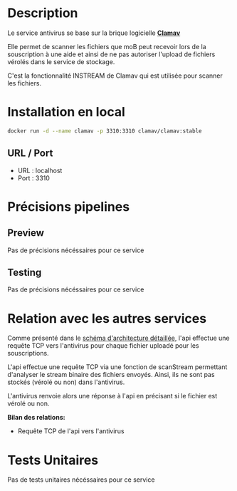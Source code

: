 # Description

Le service antivirus se base sur la brique logicielle **[Clamav](https://www.clamav.net/)**

Elle permet de scanner les fichiers que moB peut recevoir lors de la souscription à une aide et ainsi de ne pas autoriser l'upload de fichiers vérolés dans le service de stockage.

C'est la fonctionnalité INSTREAM de Clamav qui est utilisée pour scanner les fichiers.

# Installation en local
```sh
docker run -d --name clamav -p 3310:3310 clamav/clamav:stable
```
##  URL / Port
- URL : localhost
- Port : 3310

# Précisions pipelines

## Preview

Pas de précisions nécéssaires pour ce service

## Testing

Pas de précisions nécéssaires pour ce service

# Relation avec les autres services

Comme présenté dans le [schéma d'architecture détaillée](docs/assets/MOB-CME_Archi_technique_detaillee.png), l'api effectue une requête TCP vers l'antivirus pour chaque fichier uploadé pour les souscriptions.

L'api effectue une requête TCP via une fonction de scanStream permettant d'analyser le stream binaire des fichiers envoyés. Ainsi, ils ne sont pas stockés (vérolé ou non) dans l'antivirus.

L'antivirus renvoie alors une réponse à l'api en précisant si le fichier est vérolé ou non.

**Bilan des relations:**

- Requête TCP de l'api vers l'antivirus

# Tests Unitaires

Pas de tests unitaires nécéssaires pour ce service
